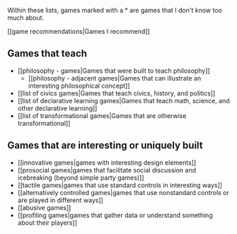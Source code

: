 Within these lists, games marked with a \* are games that I don't know too much about.

[[game recommendations|Games I recommend]]

Games that teach
----------------

 - [[philosophy - games|Games that were built to teach philosophy]]
   - [[philosophy - adjacent games|Games that can illustrate an interesting philosophical concept]]
 - [[list of civics games|Games that teach civics, history, and politics]]
 - [[list of declarative learning games|Games that teach math, science, and other declarative learning]]
 - [[list of transformational games|Games that are otherwise transformational]]

Games that are interesting or uniquely built
--------------------------------------------

 - [[innovative games|games with interesting design elements]]
 - [[prosocial games|games that facilitate social discussion and icebreaking (beyond simple party games)]]
 - [[tactile games|games that use standard controls in interesting ways]]
 - [[alternatively controlled games|games that use nonstandard controls or are played in different ways]]
 - [[abusive games]]
 - [[profiling games|games that gather data or understand something about their players]]
